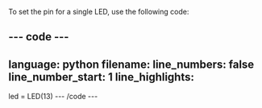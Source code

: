 To set the pin for a single LED, use the following code:

--- code ---
---
language: python
filename:
line_numbers: false
line_number_start: 1
line_highlights: 
---
led = LED(13)
--- /code ---